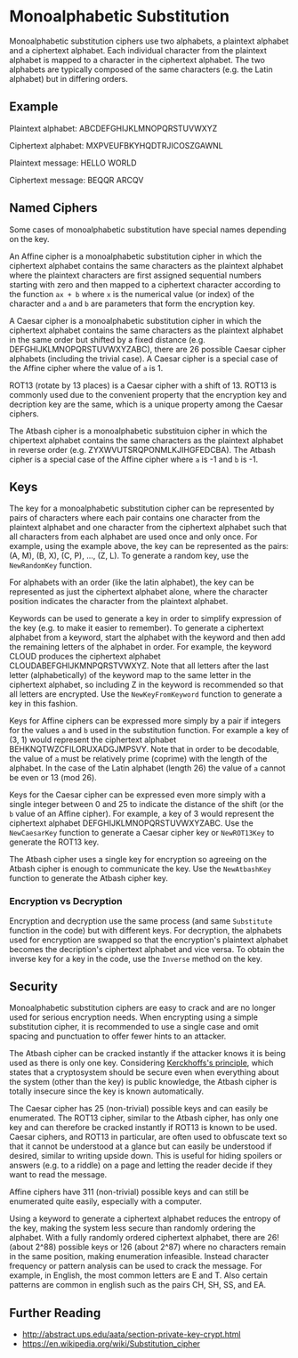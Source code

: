 # Monoalphabetic Substitution

Monoalphabetic substitution ciphers use two alphabets, a plaintext alphabet and a ciphertext alphabet. Each individual character from the plaintext alphabet is mapped to a character in the ciphertext alphabet. The two alphabets are typically composed of the same characters (e.g. the Latin alphabet) but in differing orders.

## Example

Plaintext alphabet: ABCDEFGHIJKLMNOPQRSTUVWXYZ

Ciphertext alphabet: MXPVEUFBKYHQDTRJICOSZGAWNL

Plaintext message: HELLO WORLD

Ciphertext message: BEQQR ARCQV

## Named Ciphers

Some cases of monoalphabetic substitution have special names depending on the key.

An Affine cipher is a monoalphabetic substitution cipher in which the ciphertext alphabet contains the same characters as the plaintext alphabet where the plaintext characters are first assigned sequential numbers starting with zero and then mapped to a ciphertext character according to the function `ax + b` where `x` is the numerical value (or index) of the character and `a` and `b` are parameters that form the encryption key.

A Caesar cipher is a monoalphabetic substitution cipher in which the ciphertext alphabet contains the same characters as the plaintext alphabet in the same order but shifted by a fixed distance (e.g. DEFGHIJKLMNOPQRSTUVWXYZABC), there are 26 possible Caesar cipher alphabets (including the trivial case). A Caesar cipher is a special case of the Affine cipher where the value of `a` is 1.

ROT13 (rotate by 13 places) is a Caesar cipher with a shift of 13. ROT13 is commonly used due to the convenient property that the encryption key and decription key are the same, which is a unique property among the Caesar ciphers.

The Atbash cipher is a monoalphabetic substituion cipher in which the chipertext alphabet contains the same characters as the plaintext alphabet in reverse order (e.g. ZYXWVUTSRQPONMLKJIHGFEDCBA). The Atbash cipher is a special case of the Affine cipher where `a` is -1 and `b` is -1.

## Keys

The key for a monoalphabetic substitution cipher can be represented by pairs of characters where each pair contains one character from the plaintext alphabet and one character from the ciphertext alphabet such that all characters from each alphabet are used once and only once. For example, using the example above, the key can be represented as the pairs: (A, M), (B, X), (C, P), ..., (Z, L). To generate a random key, use the `NewRandomKey` function.

For alphabets with an order (like the latin alphabet), the key can be represented as just the ciphertext alphabet alone, where the character position indicates the character from the plaintext alphabet.

Keywords can be used to generate a key in order to simplify expression of the key (e.g. to make it easier to remember). To generate a ciphertext alphabet from a keyword, start the alphabet with the keyword and then add the remaining letters of the alphabet in order. For example, the keyword CLOUD produces the ciphertext alphabet CLOUDABEFGHIJKMNPQRSTVWXYZ. Note that all letters after the last letter (alphabetically) of the keyword map to the same letter in the ciphertext alphabet, so including Z in the keyword is recommended so that all letters are encrypted. Use the `NewKeyFromKeyword` function to generate a key in this fashion.

Keys for Affine ciphers can be expressed more simply by a pair if integers for the values `a` and `b` used in the substitution function. For example a key of (3, 1) would represent the ciphertext alphabet BEHKNQTWZCFILORUXADGJMPSVY. Note that in order to be decodable, the value of `a` must be relatively prime (coprime) with the length of the alphabet. In the case of the Latin alphabet (length 26) the value of `a` cannot be even or 13 (mod 26).

Keys for the Caesar cipher can be expressed even more simply with a single integer between 0 and 25 to indicate the distance of the shift (or the `b` value of an Affine cipher). For example, a key of 3 would represent the ciphertext alphabet DEFGHIJKLMNOPQRSTUVWXYZABC. Use the `NewCaesarKey` function to generate a Caesar cipher key or `NewROT13Key` to generate the ROT13 key.

The Atbash cipher uses a single key for encryption so agreeing on the Atbash cipher is enough to communicate the key. Use the `NewAtbashKey` function to generate the Atbash cipher key.

### Encryption vs Decryption

Encryption and decryption use the same process (and same `Substitute` function in the code) but with different keys. For decryption, the alphabets used for encryption are swapped so that the encryption's plaintext alphabet becomes the decription's ciphertext alphabet and vice versa. To obtain the inverse key for a key in the code, use the `Inverse` method on the key.

## Security

Monoalphabetic substitution ciphers are easy to crack and are no longer used for serious encryption needs. When encrypting using a simple substitution cipher, it is recommended to use a single case and omit spacing and punctuation to offer fewer hints to an attacker.

The Atbash cipher can be cracked instantly if the attacker knows it is being used as there is only one key. Considering [Kerckhoffs's principle](https://en.wikipedia.org/wiki/Kerckhoffs%27s_principle), which states that a cryptosystem should be secure even when everything about the system (other than the key) is public knowledge, the Atbash cipher is totally insecure since the key is known automatically.

The Caesar cipher has 25 (non-trivial) possible keys and can easily be enumerated. The ROT13 cipher, similar to the Atbash cipher, has only one key and can therefore be cracked instantly if ROT13 is known to be used. Caesar ciphers, and ROT13 in particular, are often used to obfuscate text so that it cannot be understood at a glance but can easily be understood if desired, similar to writing upside down. This is useful for hiding spoilers or answers (e.g. to a riddle) on a page and letting the reader decide if they want to read the message.

Affine ciphers have 311 (non-trivial) possible keys and can still be enumerated quite easily, especially with a computer.

Using a keyword to generate a ciphertext alphabet reduces the entropy of the key, making the system less secure than randomly ordering the alphabet. With a fully randomly ordered ciphertext alphabet, there are 26! (about 2^88) possible keys or !26 (about 2^87) where no characters remain in the same position, making enumeration infeasible. Instead character frequency or pattern analysis can be used to crack the message. For example, in English, the most common letters are E and T. Also certain patterns are common in english such as the pairs CH, SH, SS, and EA.

## Further Reading

- http://abstract.ups.edu/aata/section-private-key-crypt.html
- https://en.wikipedia.org/wiki/Substitution_cipher
